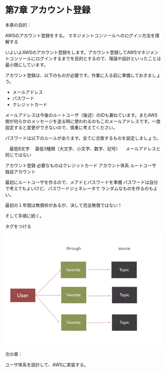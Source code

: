 # 第7章 アカウント登録

本章の目的：

AWSのアカウント登録をする。
マネジメントコンソールへのログイン方法を理解する

いよいよAWSのアカウント登録をします。アカウント登録してAWSマネジメントコンソールにログインするまでを目的とするので、理論や設計といったことは最小限にしています。

アカウント登録は、以下のものが必要です。作業に入る前に準備しておきましょう。

- メールアドレス
- パスワード
- クレジットカード

メールアドレスは今後のルートユーザ（後述）のIDも兼ねています。またAWS側が何らかのメッセージを送る時に使われるのもこのメールアドレスです。一度設定すると変更ができないので、慎重に考えてください。

パスワードは以下のルールがあります。全てに合致するものを設定しましょう。

　最低8文字
　最低3種類（大文字、小文字、数字、記号）
　メールアドレスと同じではない

アカウント登録
必要なものはクレジットカード
アカウント体系
ルートユーザ
独自アカウント

最初にルートユーザを作るので、メアドとパスワードを準備
パスワードは自分で考えてもよいけど、パスワードジェネレータで
ランダムなものを作るのもよい。

最初の１年間は無償枠があるが、決して完全無償ではない！

そして手順に続く。

タグをつける



![7-1](7-1.png)


次の章：

ユーザ体系を設計して、AWSに実装する。